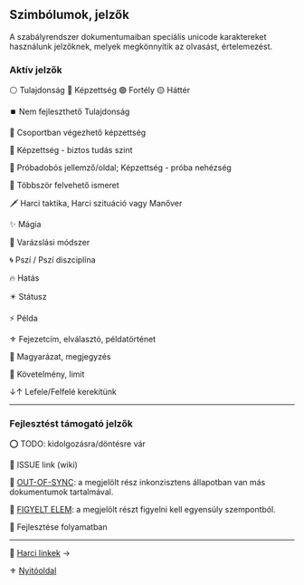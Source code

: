 ## Szimbólumok, jelzők

A szabályrendszer dokumentumaiban speciális unicode karaktereket használunk jelzőknek, melyek megkönnyítik az olvasást, értelemezést.

### Aktív jelzők

⚪ Tulajdonság 🔵 Képzettség 🟣 Fortély  🟡 Háttér

⏹️ Nem fejleszthető Tulajdonság

🤝 Csoportban végezhető képzettség

📖 Képzettség - biztos tudás szint

🎲 Próbadobós jellemző/oldal; Képzettség - próba nehézség

🔁 Többször felvehető ismeret

🗡️ Harci taktika, Harci szituáció vagy Manőver

✨ Mágia

💫 Varázslási módszer

🌀 Pszí / Pszí diszciplína

🔥 Hatás

✴️ Státusz

⚡ Példa

⚜️ Fejezetcím, elválasztó, példatörténet

🔆 Magyarázat, megjegyzés

🔻 Követelmény, limit

↓↑ Lefele/Felfelé kerekítünk

---
### Fejlesztést támogató jelzők

⭕ TODO: kidolgozásra/döntésre vár

🔺 ISSUE link (wiki)

🔹 [OUT-OF-SYNC](https://github.com/kaktusztea/szilankrpg/wiki/OUT-OF-SYNC): a megjelölt rész inkonzisztens állapotban van más dokumentumok tartalmával.

👀 [FIGYELT ELEM](https://github.com/kaktusztea/szilankrpg/wiki/FIGYELT-ELEMEK): a megjelölt részt figyelni kell egyensúly szempontból.

🚧 Fejlesztése folyamatban

---

🔗 [Harci linkek](007_harci_linkek.md) →

⚜️ [Nyitóoldal](start.md#0-kezdetek)
